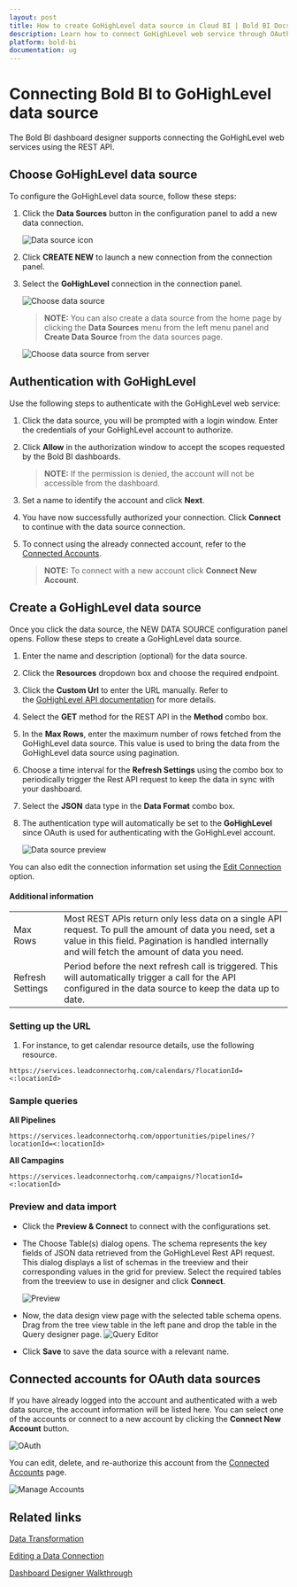 ```yaml
---
layout: post
title: How to create GoHighLevel data source in Cloud BI | Bold BI Docs
description: Learn how to connect GoHighLevel web service through OAuth-based authentication and create data source with Bold BI Cloud application.
platform: bold-bi
documentation: ug
---
```


# Connecting Bold BI to GoHighLevel  data source
The Bold BI dashboard designer supports connecting the GoHighLevel web services using the REST API. 

## Choose GoHighLevel data source
To configure the GoHighLevel data source, follow these steps:
1. Click the **Data Sources** button in the configuration panel to add a new data connection.

   ![Data source icon](/static/assets/cloud/working-with-datasource/data-connectors/images/common/DataSourcesIcon.png)

2. Click **CREATE NEW** to launch a new connection from the connection panel.
3. Select the **GoHighLevel** connection in the connection panel.

   ![Choose data source](/static/assets/cloud/working-with-datasource/data-connectors/images/GoHighLevel/datasource.png)
   
   > **NOTE:**  You can also create a data source from the home page by clicking the **Data Sources** menu from the left menu panel and **Create Data Source** from the data sources page.

   ![Choose data source from server](/static/assets/cloud/working-with-datasource/data-connectors/images/GoHighLevel/designer.png)
   
## Authentication with GoHighLevel
Use the following steps to authenticate with the GoHighLevel web service:

1. Click the data source, you will be prompted with a login window. Enter the credentials of your GoHighLevel account to authorize.
2. Click **Allow** in the authorization window to accept the scopes requested by the Bold BI dashboards. 
   > **NOTE:**  If the permission is denied, the account will not be accessible from the dashboard.
3. Set a name to identify the account and click **Next**. 
4. You have now successfully authorized your connection. Click **Connect** to continue with the data source connection.
5. To connect using the already connected account, refer to the [Connected Accounts](/cloud-bi/working-with-data-source/data-connectors/gohighlevel/#connected-accounts-for-oauth-data-sources). 

     > **NOTE:**  To connect with a new account click **Connect New Account**.

## Create a GoHighLevel data source
Once you click the data source, the NEW DATA SOURCE configuration panel opens. Follow these steps to create a GoHighLevel data source.
1. Enter the name and description (optional) for the data source.
2. Click the **Resources** dropdown box and choose the required endpoint.
4. Click the **Custom Url** to enter the URL manually. Refer to the [GoHighLevel API documentation](https://highlevel.stoplight.io/docs/integrations) for more details.
5. Select the **GET** method for the REST API in the **Method** combo box.
6. In the **Max Rows**, enter the maximum number of rows fetched from the GoHighLevel data source. This value is used to bring the data from the GoHighLevel data source using pagination.
7. Choose a time interval for the **Refresh Settings** using the combo box to periodically trigger the Rest API request to keep the data in sync with your dashboard. 
8. Select the **JSON** data type in the **Data Format** combo box.
 
9. The authentication type will automatically be set to the **GoHighLevel** since OAuth is used for authenticating with the GoHighLevel account.

    ![Data source preview](/static/assets/cloud/working-with-datasource/data-connectors/images/GoHighLevel/connect.png)

You can also edit the connection information set using the [Edit Connection](/cloud-bi/working-with-data-source/editing-a-data-connection/) option.


#### Additional information
<table width="600">
<tr>
<td>
Max Rows
</td>
<td>
Most REST APIs return only less data on a single API request. To pull the amount of data you need, set a value in this field.
Pagination is handled internally and will fetch the amount of data you need.
</td>
</tr>
<tr>
<td>
Refresh Settings
</td>
<td>
Period before the next refresh call is triggered. This will automatically trigger a call for the API configured in the data source to keep the data up to date.
</td>
</tr>
</table>

### Setting up the URL

1. For instance, to get calendar resource details, use the following resource.

`https://services.leadconnectorhq.com/calendars/?locationId=<:locationId>`

### Sample queries

**All Pipelines**

`https://services.leadconnectorhq.com/opportunities/pipelines/?locationId=<:locationId>`

**All Campagins**

`https://services.leadconnectorhq.com/campaigns/?locationId=<:locationId>`


### Preview and data import
* Click the **Preview & Connect** to connect with the configurations set.
* The Choose Table(s) dialog opens. The schema represents the key fields of JSON data retrieved from the GoHighLevel Rest API request. This dialog displays a list of schemas in the treeview and their corresponding values in the grid for preview. Select the required tables from the treeview to use in designer and click **Connect**.

   ![Preview](/static/assets/cloud/working-with-datasource/data-connectors/images/common/Preview.png)

* Now, the data design view page with the selected table schema opens. Drag from the tree view table in the left pane and drop the table in the Query designer page.
   ![Query Editor](/static/assets/cloud/working-with-datasource/data-connectors/images/common/QueryEditor.png)

* Click **Save** to save the data source with a relevant name.

## Connected accounts for OAuth data sources
If you have already logged into the account and authenticated with a web data source, the account information will be listed here. You can select one of the accounts or connect to a new account by clicking the **Connect New Account** button.

   ![OAuth](/static/assets/cloud/working-with-datasource/data-connectors/images/GoHighLevel/authenticate.png)

You can edit, delete, and re-authorize this account from the [Connected Accounts](https://help.boldbi.com/cloud-bi/working-with-data-source/working-with-connected-accounts/) page.

   ![Manage Accounts](/static/assets/cloud/working-with-datasource/data-connectors/images/GoHighLevel/ManageDS.png)

## Related links
[Data Transformation](/cloud-bi/working-with-data-source/transforming-data/joining-table/)

[Editing a Data Connection](/cloud-bi/working-with-data-source/editing-a-data-connection/)   

[Dashboard Designer Walkthrough](/cloud-bi/getting-started/quick-start/)